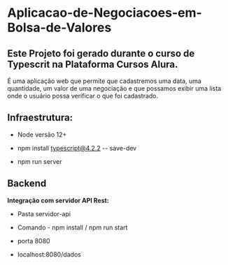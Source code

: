 # Aplicacao-de-Negociacoes-em-Bolsa-de-Valores

## Este Projeto foi gerado durante o curso de Typescrit na Plataforma Cursos Alura.
É uma aplicação web que permite que cadastremos uma data, uma quantidade, um valor de uma negociação e que possamos exibir uma lista onde o usuário possa verificar o que foi cadastrado.

## Infraestrutura:

- Node versão 12+

- npm install typescript@4.2.2 -- save-dev

- npm run server

## Backend

**Integração com servidor API Rest:**

- Pasta servidor-api

- Comando - npm install / npm run start

- porta 8080 

- localhost:8080/dados


